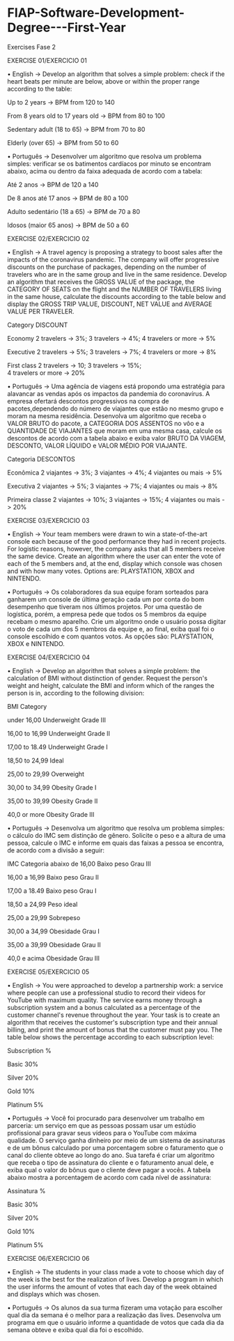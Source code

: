 # FIAP-Software-Development-Degree---First-Year
Exercises Fase 2

EXERCISE 01/EXERCICIO 01

•	English -> Develop an algorithm that solves a simple problem: check if the heart beats per minute are below, above or within the proper range according to the table:

   Up to 2 years -> BPM from 120 to 140
   
   From 8 years old to 17 years old -> BPM from 80 to 100
   
   Sedentary adult (18 to 65) -> BPM from 70 to 80
   
   Elderly (over 65) -> BPM from 50 to 60

•	Português -> Desenvolver um algoritmo que resolva um problema simples: verificar se os batimentos cardíacos por minuto se encontram abaixo, acima ou dentro da faixa adequada de acordo com a tabela:

   Até 2 anos -> BPM de 120 a 140
   
   De 8 anos até 17 anos -> BPM de 80 a 100
   
   Adulto sedentário (18 a 65) -> BPM de 70 a 80
   
   Idosos (maior 65 anos) -> BPM de 50 a 60


EXERCISE 02/EXERCICIO 02

•	English -> A travel agency is proposing a strategy to boost sales after the impacts of the coronavirus pandemic. The company will offer progressive discounts on the purchase of packages, depending on the number of travelers who are in the same group and live in the same residence. Develop an algorithm that receives the GROSS VALUE of the package, the CATEGORY OF SEATS on the flight and the NUMBER OF TRAVELERS living in the same house, calculate the discounts according to the table below and display the GROSS TRIP VALUE, DISCOUNT, NET VALUE and AVERAGE VALUE PER TRAVELER.

Category            DISCOUNT

Economy             2 travelers -> 3%; 
                    3 travelers -> 4%; 
                    4 travelers or more -> 5%
                    
Executive           2 travelers -> 5%; 
                    3 travelers -> 7%; 
                    4 travelers or more -> 8%
                    
First class         2 travelers -> 10; 
                    3 travelers -> 15%;                    
                    4 travelers or more -> 20%

•	Português -> Uma agência de viagens está propondo uma estratégia para alavancar as vendas após os impactos da pandemia do coronavírus.
A empresa ofertará descontos progressivos na compra de pacotes,dependendo do número de viajantes que estão no mesmo grupo e moram na mesma
residência. Desenvolva um algoritmo que receba o VALOR BRUTO do pacote, a CATEGORIA DOS ASSENTOS no vôo e a QUANTIDADE DE VIAJANTES que moram em uma mesma casa, calcule os descontos de acordo com a tabela abaixo e exiba valor BRUTO DA VIAGEM, DESCONTO, VALOR LÍQUIDO e VALOR MÉDIO POR VIAJANTE.

Categoria           DESCONTOS

Econômica           2 viajantes -> 3%; 
                    3 viajantes -> 4%; 
                    4 viajantes ou mais -> 5%
                    
Executiva           2 viajantes -> 5%; 
                    3 viajantes -> 7%; 
                    4 viajantes ou mais -> 8%
                    
Primeira classe     2 viajantes -> 10%; 
                    3 viajantes -> 15%; 
                    4 viajantes ou mais -> 20%
                    
                    
EXERCISE 03/EXERCICIO 03

•	English -> Your team members were drawn to win a state-of-the-art console each because of the good performance they had in recent projects. For logistic reasons, however, the company asks that all 5 members receive the same device.
Create an algorithm where the user can enter the vote of each of the 5 members and, at the end, display which console was chosen and with how many votes. Options are: PLAYSTATION, XBOX and NINTENDO.

•	Português -> Os colaboradores da sua equipe foram sorteados para ganharem um console de última geração cada um por conta do bom desempenho que
tiveram nos últimos projetos. Por uma questão de logística, porém, a empresa pede que todos os 5 membros da equipe recebam o mesmo aparelho.
Crie um algoritmo onde o usuário possa digitar o voto de cada um dos 5 membros da equipe e, ao final, exiba qual foi o console escolhido e com quantos votos. As opções são: PLAYSTATION, XBOX e NINTENDO.


EXERCISE 04/EXERCICIO 04

•	English -> Develop an algorithm that solves a simple problem: the calculation of BMI without distinction of gender. Request the person's weight and height, calculate the BMI and inform which of the ranges the person is in, according to the following division:

BMI                  Category

under 16,00          Underweight Grade III

16,00 to 16,99       Underweight Grade II

17,00 to 18.49       Underweight Grade I

18,50 to 24,99       Ideal

25,00 to 29,99       Overweight

30,00 to 34,99       Obesity Grade I

35,00 to 39,99       Obesity Grade II

40,0 or more         Obesity Grade III

•	Português -> Desenvolva um algoritmo que resolva um problema simples: o cálculo do IMC sem distinção de gênero. Solicite o peso e a altura de uma pessoa, calcule o IMC e informe em quais das faixas a pessoa se encontra, de acordo com a divisão a seguir:

IMC                  Categoria
abaixo de 16,00      Baixo peso Grau III

16,00 a 16,99        Baixo peso Grau II

17,00 a 18.49        Baixo peso Grau I

18,50 a 24,99        Peso ideal

25,00 a 29,99        Sobrepeso

30,00 a 34,99        Obesidade Grau I

35,00 a 39,99        Obesidade Grau II

40,0 e acima         Obesidade Grau III


EXERCISE 05/EXERCICIO 05

•	English -> You were approached to develop a partnership work: a service where people can use a professional studio to record their videos for YouTube with maximum quality. The service earns money through a subscription system and a bonus calculated as a percentage of the customer channel's revenue throughout the year. Your task is to create an algorithm that receives the customer's subscription type and their annual billing, and print the amount of bonus that the customer must pay you. The table below shows the percentage according to each subscription level:

Subscription       %

Basic             30%

Silver            20%

Gold              10%

Platinum          5%

•	Português -> Você foi procurado para desenvolver um trabalho em parceria: um serviço em que as pessoas possam usar um estúdio profissional para gravar seus vídeos para o YouTube com máxima qualidade. O serviço ganha dinheiro por meio de um sistema de assinaturas e de um bônus calculado por uma porcentagem sobre o faturamento que o canal do cliente obteve ao longo do ano. Sua tarefa é criar um algoritmo que receba o tipo de assinatura do cliente e o faturamento anual dele, e exiba qual o valor do bônus que o cliente deve pagar a vocês. A tabela abaixo mostra a porcentagem de acordo com cada nível de assinatura:

Assinatura       %

Basic           30%

Silver          20%

Gold            10%

Platinum        5%


EXERCISE 06/EXERCICIO 06

•	English -> The students in your class made a vote to choose which day of the week is the best for the realization of lives. Develop a program in which the user informs the amount of votes that each day of the week obtained and displays which was chosen.

•	Português -> Os alunos da sua turma fizeram uma votação para escolher qual dia da semana é o melhor para a realização das lives. Desenvolva um programa em que o usuário informe a quantidade de votos que cada dia da semana obteve e exiba qual dia foi o escolhido.

